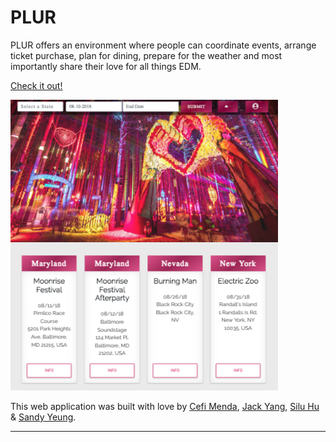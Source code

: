 # PLUR

PLUR offers an environment where people can coordinate events, arrange ticket purchase, plan for dining, prepare for the weather and most importantly share their love for all things EDM. 

<a href="https://Sandynism.github.io/PLUR">Check it out!</a>

![](assets/images/plurSS.png)

This web application was built with love by [Cefi Menda](https://github.com/cefimenda), [Jack Yang](https://github.com/JackJoeng), 
[Silu Hu](https://github.com/erinh816) & [Sandy Yeung](https://github.com/sandynism).


------